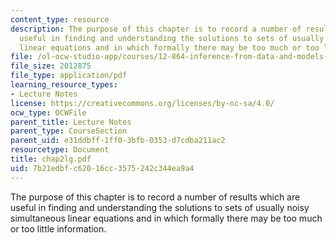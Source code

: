 ```yaml
---
content_type: resource
description: The purpose of this chapter is to record a number of results which are
  useful in finding and understanding the solutions to sets of usually noisy simultaneous
  linear equations and in which formally there may be too much or too little information.
file: /ol-ocw-studio-app/courses/12-864-inference-from-data-and-models-spring-2005/7b21edbfc62016cc3575242c344ea9a4_chap2lg.pdf
file_size: 2012875
file_type: application/pdf
learning_resource_types:
- Lecture Notes
license: https://creativecommons.org/licenses/by-nc-sa/4.0/
ocw_type: OCWFile
parent_title: Lecture Notes
parent_type: CourseSection
parent_uid: e31ddbff-1ff0-3bfb-0353-d7cdba211ac2
resourcetype: Document
title: chap2lg.pdf
uid: 7b21edbf-c620-16cc-3575-242c344ea9a4
---
```

The purpose of this chapter is to record a number of results which are useful in finding and understanding the solutions to sets of usually noisy simultaneous linear equations and in which formally there may be too much or too little information.